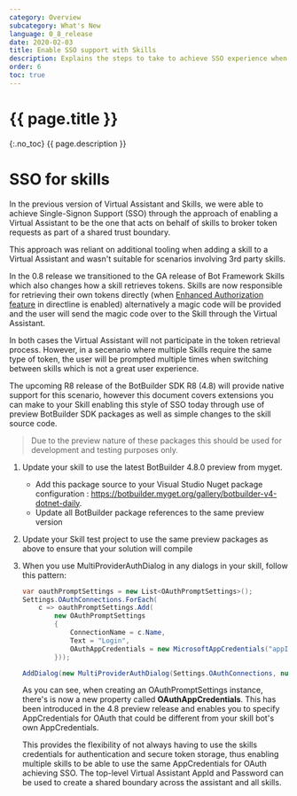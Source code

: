 ```yaml
---
category: Overview
subcategory: What's New
language: 0_8_release
date: 2020-02-03
title: Enable SSO support with Skills
description: Explains the steps to take to achieve SSO experience when multiple skills are added to a Virtual Assistant
order: 6
toc: true
---
```


# {{ page.title }}
{:.no_toc}
{{ page.description }}

# SSO for skills

In the previous version of Virtual Assistant and Skills, we were able to achieve Single-Signon Support (SSO) through the approach of enabling a Virtual Assistant to be the one that acts on behalf of skills to broker token requests as part of a shared trust boundary.

This approach was reliant on additional tooling when adding a skill to a Virtual Assistant and wasn't suitable for scenarios involving 3rd party skills.

In the 0.8 release we transitioned to the GA release of Bot Framework Skills which also changes how a skill retrieves tokens. Skills are now responsible for retrieving their own tokens directly (when [Enhanced Authorization feature](https://blog.botframework.com/2018/09/25/enhanced-direct-line-authentication-features/) in directline is enabled) alternatively a magic code will be provided and the user will send the magic code over to the Skill through the Virtual Assistant. 

In both cases the Virtual Assistant will not participate in the token retrieval process. However, in a secenario where multiple Skills require the same type of token, the user will be prompted multiple times when switching between skills which is not a great user experience.

The upcoming R8 release of the BotBuilder SDK R8 (4.8) will provide native support for this scenario, however this document covers extensions you can make to your Skill enabling this style of SSO today through use of preview BotBuilder SDK packages as well as simple changes to the skill source code.

> Due to the preview nature of these packages this should be used for development and testing purposes only.

1. Update your skill to use the latest BotBuilder 4.8.0 preview from myget.

    - Add this package source to your Visual Studio Nuget package configuration : https://botbuilder.myget.org/gallery/botbuilder-v4-dotnet-daily.
    - Update all BotBuilder package references to the same preview version
  
2. Update your Skill test project to use the same preview packages as above to ensure that your solution will compile

3. When you use MultiProviderAuthDialog in any dialogs in your skill, follow this pattern:

    ```csharp
    var oauthPromptSettings = new List<OAuthPromptSettings>();
    Settings.OAuthConnections.ForEach(
        c => oauthPromptSettings.Add(
            new OAuthPromptSettings
            {
                ConnectionName = c.Name,
                Text = "Login",
                OAuthAppCredentials = new MicrosoftAppCredentials("appId", "password")
            }));

    AddDialog(new MultiProviderAuthDialog(Settings.OAuthConnections, null, oauthPromptSettings));
    ```

    As you can see, when creating an OAuthPromptSettings instance, there's is now a new property called **OAuthAppCredentials**. This has been introduced in the 4.8 preview release and enables you to specify AppCredentials for OAuth that could be different from your skill bot's own AppCredentials.
    
    This provides the flexibility of not always having to use the skills credentials for authentication and secure token storage, thus enabling multiple skills to be able to use the same AppCredentials for OAuth achieving SSO. The top-level Virtual Assistant AppId and Password can be used to create a shared boundary across the assistant and all skills.